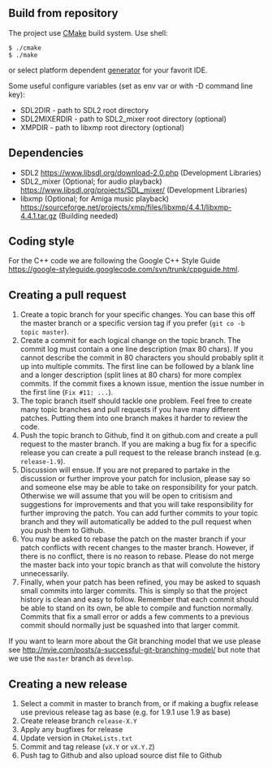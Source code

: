 
Build from repository
----------------------------

The project use [CMake](https://cmake.org) build system.
Use shell:

``` shell
$ ./cmake
$ ./make
```
or select platform dependent [generator](https://cmake.org/cmake/help/v3.0/manual/cmake-generators.7.html) for your favorit IDE.

Some useful configure variables (set as env var or with -D command line key):

* SDL2DIR - path to SDL2 root directory
* SDL2MIXERDIR - path to SDL2_mixer root directory (optional)
* XMPDIR - path to libxmp root directory (optional)

Dependencies
------------

* SDL2 <https://www.libsdl.org/download-2.0.php> (Development Libraries)
* SDL2_mixer (Optional; for audio playback) <https://www.libsdl.org/projects/SDL_mixer/> (Development Libraries)
* libxmp (Optional; for Amiga music playback) <https://sourceforge.net/projects/xmp/files/libxmp/4.4.1/libxmp-4.4.1.tar.gz> (Building needed)


Coding style
------------

For the C++ code we are following the Google C++ Style Guide
<https://google-styleguide.googlecode.com/svn/trunk/cppguide.html>.


Creating a pull request
-----------------------

1. Create a topic branch for your specific changes. You can base this off the
   master branch or a specific version tag if you prefer (`git co -b topic master`).
2. Create a commit for each logical change on the topic branch. The commit log
   must contain a one line description (max 80 chars). If you cannot describe
   the commit in 80 characters you should probably split it up into multiple
   commits. The first line can be followed by a blank line and a longer
   description (split lines at 80 chars) for more complex commits. If the commit
   fixes a known issue, mention the issue number in the first line (`Fix #11:
   ...`).
3. The topic branch itself should tackle one problem. Feel free to create many
   topic branches and pull requests if you have many different patches. Putting
   them into one branch makes it harder to review the code.
4. Push the topic branch to Github, find it on github.com and create a pull
   request to the master branch. If you are making a bug fix for a specific
   release you can create a pull request to the release branch instead
   (e.g. `release-1.9`).
5. Discussion will ensue. If you are not prepared to partake in the discussion
   or further improve your patch for inclusion, please say so and someone else
   may be able to take on responsibility for your patch. Otherwise we will
   assume that you will be open to critisism and suggestions for improvements
   and that you will take responsibility for further improving the patch. You
   can add further commits to your topic branch and they will automatically be
   added to the pull request when you push them to Github.
6. You may be asked to rebase the patch on the master branch if your patch
   conflicts with recent changes to the master branch. However, if there is no
   conflict, there is no reason to rebase. Please do not merge the master back
   into your topic branch as that will convolute the history unnecessarily.
7. Finally, when your patch has been refined, you may be asked to squash small
   commits into larger commits. This is simply so that the project history is
   clean and easy to follow. Remember that each commit should be able to stand
   on its own, be able to compile and function normally. Commits that fix a
   small error or adds a few comments to a previous commit should normally just
   be squashed into that larger commit.

If you want to learn more about the Git branching model that we use please see
<http://nvie.com/posts/a-successful-git-branching-model/> but note that we use
the `master` branch as `develop`.


Creating a new release
----------------------

1. Select a commit in master to branch from, or if making a bugfix release
   use previous release tag as base (e.g. for 1.9.1 use 1.9 as base)
2. Create release branch `release-X.Y`
3. Apply any bugfixes for release
4. Update version in `CMakeLists.txt`
5. Commit and tag release (`vX.Y` or `vX.Y.Z`)
6. Push tag to Github and also upload source dist file to Github
